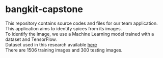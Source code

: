 # bangkit-capstone

This repository contains source codes and files for our team application. <br>
This application aims to identify spices from its images. <br>
To identify the image, we use a Machine Learning model trained with a dataset and TensorFlow. <br>
Dataset used in this research available [here](https://github.com/ahmdxrzky/capstone-bangkit-2022/tree/main/dataset/spices.zip) <br>
There are 1506 training images and 300 testing images.
